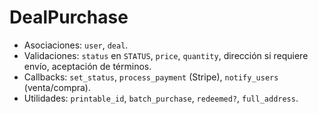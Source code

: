 # DealPurchase

- Asociaciones: `user`, `deal`.
- Validaciones: `status` en `STATUS`, `price`, `quantity`, dirección si requiere envío, aceptación de términos.
- Callbacks: `set_status`, `process_payment` (Stripe), `notify_users` (venta/compra).
- Utilidades: `printable_id`, `batch_purchase`, `redeemed?`, `full_address`.
